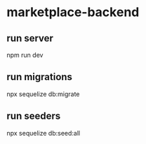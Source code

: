 # marketplace-backend
## run server
npm run dev

## run migrations
npx sequelize db:migrate

## run seeders
npx sequelize db:seed:all
